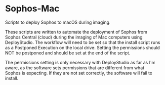 # Sophos-Mac
Scripts to deploy Sophos to macOS during imaging.

These scripts are written to automate the deployment of Sophos from Sophos Central (cloud) during the imaging of Mac computers using DeployStudio. The workflow will need to be set so that the install script runs as a Postponed Execution on the local drive. Setting the permissions should NOT be postponed and should be set at the end of the script.

The permissions setting is only necessary with DeployStudio as far as I'm aware, as the software sets permissions that are different from what Sophos is expecting. If they are not set correctly, the software will fail to install.
